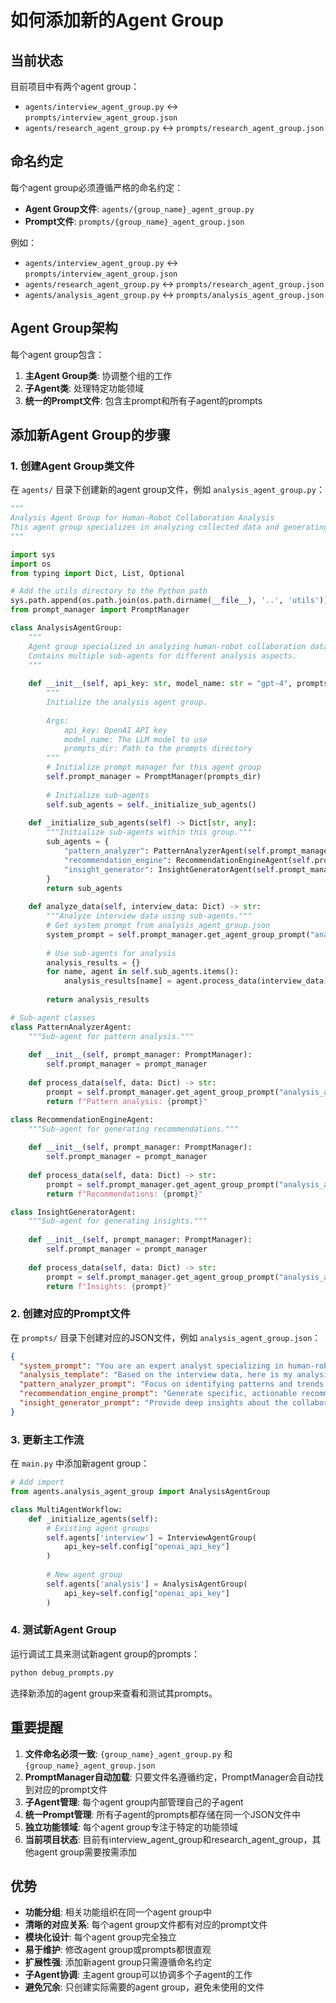 # 如何添加新的Agent Group

## 当前状态
目前项目中有两个agent group：
- `agents/interview_agent_group.py` ↔ `prompts/interview_agent_group.json`
- `agents/research_agent_group.py` ↔ `prompts/research_agent_group.json`

## 命名约定
每个agent group必须遵循严格的命名约定：
- **Agent Group文件**: `agents/{group_name}_agent_group.py`
- **Prompt文件**: `prompts/{group_name}_agent_group.json`

例如：
- `agents/interview_agent_group.py` ↔ `prompts/interview_agent_group.json`
- `agents/research_agent_group.py` ↔ `prompts/research_agent_group.json`
- `agents/analysis_agent_group.py` ↔ `prompts/analysis_agent_group.json`

## Agent Group架构
每个agent group包含：
1. **主Agent Group类**: 协调整个组的工作
2. **子Agent类**: 处理特定功能领域
3. **统一的Prompt文件**: 包含主prompt和所有子agent的prompts

## 添加新Agent Group的步骤

### 1. 创建Agent Group类文件

在 `agents/` 目录下创建新的agent group文件，例如 `analysis_agent_group.py`：

```python
"""
Analysis Agent Group for Human-Robot Collaboration Analysis
This agent group specializes in analyzing collected data and generating insights.
"""

import sys
import os
from typing import Dict, List, Optional

# Add the utils directory to the Python path
sys.path.append(os.path.join(os.path.dirname(__file__), '..', 'utils'))
from prompt_manager import PromptManager

class AnalysisAgentGroup:
    """
    Agent group specialized in analyzing human-robot collaboration data.
    Contains multiple sub-agents for different analysis aspects.
    """
    
    def __init__(self, api_key: str, model_name: str = "gpt-4", prompts_dir: str = "prompts"):
        """
        Initialize the analysis agent group.
        
        Args:
            api_key: OpenAI API key
            model_name: The LLM model to use
            prompts_dir: Path to the prompts directory
        """
        # Initialize prompt manager for this agent group
        self.prompt_manager = PromptManager(prompts_dir)
        
        # Initialize sub-agents
        self.sub_agents = self._initialize_sub_agents()
    
    def _initialize_sub_agents(self) -> Dict[str, any]:
        """Initialize sub-agents within this group."""
        sub_agents = {
            "pattern_analyzer": PatternAnalyzerAgent(self.prompt_manager),
            "recommendation_engine": RecommendationEngineAgent(self.prompt_manager),
            "insight_generator": InsightGeneratorAgent(self.prompt_manager)
        }
        return sub_agents
    
    def analyze_data(self, interview_data: Dict) -> str:
        """Analyze interview data using sub-agents."""
        # Get system prompt from analysis_agent_group.json
        system_prompt = self.prompt_manager.get_agent_group_prompt("analysis_agent_group", "system_prompt")
        
        # Use sub-agents for analysis
        analysis_results = {}
        for name, agent in self.sub_agents.items():
            analysis_results[name] = agent.process_data(interview_data)
        
        return analysis_results

# Sub-agent classes
class PatternAnalyzerAgent:
    """Sub-agent for pattern analysis."""
    
    def __init__(self, prompt_manager: PromptManager):
        self.prompt_manager = prompt_manager
    
    def process_data(self, data: Dict) -> str:
        prompt = self.prompt_manager.get_agent_group_prompt("analysis_agent_group", "pattern_analyzer_prompt")
        return f"Pattern analysis: {prompt}"

class RecommendationEngineAgent:
    """Sub-agent for generating recommendations."""
    
    def __init__(self, prompt_manager: PromptManager):
        self.prompt_manager = prompt_manager
    
    def process_data(self, data: Dict) -> str:
        prompt = self.prompt_manager.get_agent_group_prompt("analysis_agent_group", "recommendation_engine_prompt")
        return f"Recommendations: {prompt}"

class InsightGeneratorAgent:
    """Sub-agent for generating insights."""
    
    def __init__(self, prompt_manager: PromptManager):
        self.prompt_manager = prompt_manager
    
    def process_data(self, data: Dict) -> str:
        prompt = self.prompt_manager.get_agent_group_prompt("analysis_agent_group", "insight_generator_prompt")
        return f"Insights: {prompt}"
```

### 2. 创建对应的Prompt文件

在 `prompts/` 目录下创建对应的JSON文件，例如 `analysis_agent_group.json`：

```json
{
  "system_prompt": "You are an expert analyst specializing in human-robot collaboration scenarios. Your role is to analyze interview data and provide insights about the collaboration setup.",
  "analysis_template": "Based on the interview data, here is my analysis: {analysis}",
  "pattern_analyzer_prompt": "Focus on identifying patterns and trends in the collaboration data. Look for recurring themes and behaviors.",
  "recommendation_engine_prompt": "Generate specific, actionable recommendations based on the analysis findings.",
  "insight_generator_prompt": "Provide deep insights about the collaboration dynamics and potential improvements."
}
```

### 3. 更新主工作流

在 `main.py` 中添加新agent group：

```python
# Add import
from agents.analysis_agent_group import AnalysisAgentGroup

class MultiAgentWorkflow:
    def _initialize_agents(self):
        # Existing agent groups
        self.agents['interview'] = InterviewAgentGroup(
            api_key=self.config["openai_api_key"]
        )
        
        # New agent group
        self.agents['analysis'] = AnalysisAgentGroup(
            api_key=self.config["openai_api_key"]
        )
```

### 4. 测试新Agent Group

运行调试工具来测试新agent group的prompts：

```bash
python debug_prompts.py
```

选择新添加的agent group来查看和测试其prompts。

## 重要提醒

1. **文件命名必须一致**: `{group_name}_agent_group.py` 和 `{group_name}_agent_group.json`
2. **PromptManager自动加载**: 只要文件名遵循约定，PromptManager会自动找到对应的prompt文件
3. **子Agent管理**: 每个agent group内部管理自己的子agent
4. **统一Prompt管理**: 所有子agent的prompts都存储在同一个JSON文件中
5. **独立功能领域**: 每个agent group专注于特定的功能领域
6. **当前项目状态**: 目前有interview_agent_group和research_agent_group，其他agent group需要按需添加

## 优势

- **功能分组**: 相关功能组织在同一个agent group中
- **清晰的对应关系**: 每个agent group文件都有对应的prompt文件
- **模块化设计**: 每个agent group完全独立
- **易于维护**: 修改agent group或prompts都很直观
- **扩展性强**: 添加新agent group只需遵循命名约定
- **子Agent协调**: 主agent group可以协调多个子agent的工作
- **避免冗余**: 只创建实际需要的agent group，避免未使用的文件